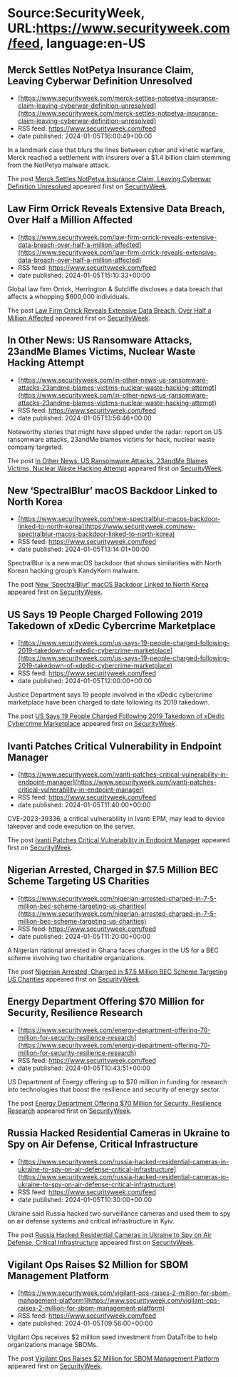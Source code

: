 # Source:SecurityWeek, URL:https://www.securityweek.com/feed, language:en-US

## Merck Settles NotPetya Insurance Claim, Leaving Cyberwar Definition Unresolved
 - [https://www.securityweek.com/merck-settles-notpetya-insurance-claim-leaving-cyberwar-definition-unresolved](https://www.securityweek.com/merck-settles-notpetya-insurance-claim-leaving-cyberwar-definition-unresolved)
 - RSS feed: https://www.securityweek.com/feed
 - date published: 2024-01-05T16:00:49+00:00

<p>In a landmark case that blurs the lines between cyber and kinetic warfare, Merck reached a settlement with insurers over a $1.4 billion claim stemming from the NotPetya malware attack. </p>
<p>The post <a href="https://www.securityweek.com/merck-settles-notpetya-insurance-claim-leaving-cyberwar-definition-unresolved/">Merck Settles NotPetya Insurance Claim, Leaving Cyberwar Definition Unresolved</a> appeared first on <a href="https://www.securityweek.com">SecurityWeek</a>.</p>

## Law Firm Orrick Reveals Extensive Data Breach, Over Half a Million Affected
 - [https://www.securityweek.com/law-firm-orrick-reveals-extensive-data-breach-over-half-a-million-affected](https://www.securityweek.com/law-firm-orrick-reveals-extensive-data-breach-over-half-a-million-affected)
 - RSS feed: https://www.securityweek.com/feed
 - date published: 2024-01-05T15:10:33+00:00

<p>Global law firm Orrick, Herrington &#038; Sutcliffe discloses a data breach that affects a whopping $600,000 individuals.</p>
<p>The post <a href="https://www.securityweek.com/law-firm-orrick-reveals-extensive-data-breach-over-half-a-million-affected/">Law Firm Orrick Reveals Extensive Data Breach, Over Half a Million Affected</a> appeared first on <a href="https://www.securityweek.com">SecurityWeek</a>.</p>

## In Other News: US Ransomware Attacks, 23andMe Blames Victims, Nuclear Waste Hacking Attempt
 - [https://www.securityweek.com/in-other-news-us-ransomware-attacks-23andme-blames-victims-nuclear-waste-hacking-attempt](https://www.securityweek.com/in-other-news-us-ransomware-attacks-23andme-blames-victims-nuclear-waste-hacking-attempt)
 - RSS feed: https://www.securityweek.com/feed
 - date published: 2024-01-05T13:56:46+00:00

<p>Noteworthy stories that might have slipped under the radar: report on US ransomware attacks, 23andMe blames victims for hack, nuclear waste company targeted.</p>
<p>The post <a href="https://www.securityweek.com/in-other-news-us-ransomware-attacks-23andme-blames-victims-nuclear-waste-hacking-attempt/">In Other News: US Ransomware Attacks, 23andMe Blames Victims, Nuclear Waste Hacking Attempt</a> appeared first on <a href="https://www.securityweek.com">SecurityWeek</a>.</p>

## New ‘SpectralBlur’ macOS Backdoor Linked to North Korea
 - [https://www.securityweek.com/new-spectralblur-macos-backdoor-linked-to-north-korea](https://www.securityweek.com/new-spectralblur-macos-backdoor-linked-to-north-korea)
 - RSS feed: https://www.securityweek.com/feed
 - date published: 2024-01-05T13:14:01+00:00

<p>SpectralBlur is a new macOS backdoor that shows similarities with North Korean hacking group’s KandyKorn malware.</p>
<p>The post <a href="https://www.securityweek.com/new-spectralblur-macos-backdoor-linked-to-north-korea/">New &#8216;SpectralBlur&#8217; macOS Backdoor Linked to North Korea</a> appeared first on <a href="https://www.securityweek.com">SecurityWeek</a>.</p>

## US Says 19 People Charged Following 2019 Takedown of xDedic Cybercrime Marketplace
 - [https://www.securityweek.com/us-says-19-people-charged-following-2019-takedown-of-xdedic-cybercrime-marketplace](https://www.securityweek.com/us-says-19-people-charged-following-2019-takedown-of-xdedic-cybercrime-marketplace)
 - RSS feed: https://www.securityweek.com/feed
 - date published: 2024-01-05T12:00:00+00:00

<p>Justice Department says 19 people involved in the xDedic cybercrime marketplace have been charged to date following its 2019 takedown.</p>
<p>The post <a href="https://www.securityweek.com/us-says-19-people-charged-following-2019-takedown-of-xdedic-cybercrime-marketplace/">US Says 19 People Charged Following 2019 Takedown of xDedic Cybercrime Marketplace</a> appeared first on <a href="https://www.securityweek.com">SecurityWeek</a>.</p>

## Ivanti Patches Critical Vulnerability in Endpoint Manager
 - [https://www.securityweek.com/ivanti-patches-critical-vulnerability-in-endpoint-manager](https://www.securityweek.com/ivanti-patches-critical-vulnerability-in-endpoint-manager)
 - RSS feed: https://www.securityweek.com/feed
 - date published: 2024-01-05T11:40:00+00:00

<p>CVE-2023-39336, a critical vulnerability in Ivanti EPM, may lead to device takeover and code execution on the server.</p>
<p>The post <a href="https://www.securityweek.com/ivanti-patches-critical-vulnerability-in-endpoint-manager/">Ivanti Patches Critical Vulnerability in Endpoint Manager</a> appeared first on <a href="https://www.securityweek.com">SecurityWeek</a>.</p>

## Nigerian Arrested, Charged in $7.5 Million BEC Scheme Targeting US Charities
 - [https://www.securityweek.com/nigerian-arrested-charged-in-7-5-million-bec-scheme-targeting-us-charities](https://www.securityweek.com/nigerian-arrested-charged-in-7-5-million-bec-scheme-targeting-us-charities)
 - RSS feed: https://www.securityweek.com/feed
 - date published: 2024-01-05T11:20:00+00:00

<p>A Nigerian national arrested in Ghana faces charges in the US for a BEC scheme involving two charitable organizations.</p>
<p>The post <a href="https://www.securityweek.com/nigerian-arrested-charged-in-7-5-million-bec-scheme-targeting-us-charities/">Nigerian Arrested, Charged in $7.5 Million BEC Scheme Targeting US Charities</a> appeared first on <a href="https://www.securityweek.com">SecurityWeek</a>.</p>

## Energy Department Offering $70 Million for Security, Resilience Research
 - [https://www.securityweek.com/energy-department-offering-70-million-for-security-resilience-research](https://www.securityweek.com/energy-department-offering-70-million-for-security-resilience-research)
 - RSS feed: https://www.securityweek.com/feed
 - date published: 2024-01-05T10:43:51+00:00

<p>US Department of Energy offering up to $70 million in funding for research into technologies that boost the resilience and security of energy sector.</p>
<p>The post <a href="https://www.securityweek.com/energy-department-offering-70-million-for-security-resilience-research/">Energy Department Offering $70 Million for Security, Resilience Research</a> appeared first on <a href="https://www.securityweek.com">SecurityWeek</a>.</p>

## Russia Hacked Residential Cameras in Ukraine to Spy on Air Defense, Critical Infrastructure
 - [https://www.securityweek.com/russia-hacked-residential-cameras-in-ukraine-to-spy-on-air-defense-critical-infrastructure](https://www.securityweek.com/russia-hacked-residential-cameras-in-ukraine-to-spy-on-air-defense-critical-infrastructure)
 - RSS feed: https://www.securityweek.com/feed
 - date published: 2024-01-05T10:30:00+00:00

<p>Ukraine said Russia hacked two surveillance cameras and used them to spy on air defense systems and critical infrastructure in Kyiv. </p>
<p>The post <a href="https://www.securityweek.com/russia-hacked-residential-cameras-in-ukraine-to-spy-on-air-defense-critical-infrastructure/">Russia Hacked Residential Cameras in Ukraine to Spy on Air Defense, Critical Infrastructure</a> appeared first on <a href="https://www.securityweek.com">SecurityWeek</a>.</p>

## Vigilant Ops Raises $2 Million for SBOM Management Platform
 - [https://www.securityweek.com/vigilant-ops-raises-2-million-for-sbom-management-platform](https://www.securityweek.com/vigilant-ops-raises-2-million-for-sbom-management-platform)
 - RSS feed: https://www.securityweek.com/feed
 - date published: 2024-01-05T09:56:00+00:00

<p>Vigilant Ops receives $2 million seed investment from DataTribe to help organizations manage SBOMs.</p>
<p>The post <a href="https://www.securityweek.com/vigilant-ops-raises-2-million-for-sbom-management-platform/">Vigilant Ops Raises $2 Million for SBOM Management Platform</a> appeared first on <a href="https://www.securityweek.com">SecurityWeek</a>.</p>

